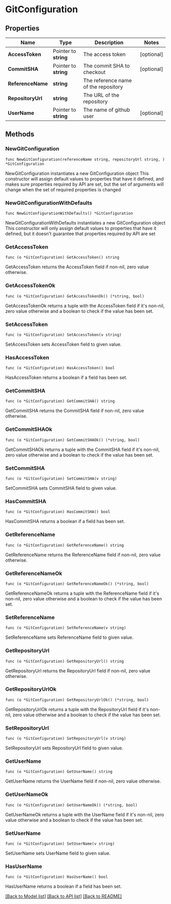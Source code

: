 # GitConfiguration

## Properties

Name | Type | Description | Notes
------------ | ------------- | ------------- | -------------
**AccessToken** | Pointer to **string** | The access token | [optional] 
**CommitSHA** | Pointer to **string** | The commit SHA to checkout | [optional] 
**ReferenceName** | **string** | The reference name of the repository | 
**RepositoryUrl** | **string** | The URL of the repository | 
**UserName** | Pointer to **string** | The name of github user | [optional] 

## Methods

### NewGitConfiguration

`func NewGitConfiguration(referenceName string, repositoryUrl string, ) *GitConfiguration`

NewGitConfiguration instantiates a new GitConfiguration object
This constructor will assign default values to properties that have it defined,
and makes sure properties required by API are set, but the set of arguments
will change when the set of required properties is changed

### NewGitConfigurationWithDefaults

`func NewGitConfigurationWithDefaults() *GitConfiguration`

NewGitConfigurationWithDefaults instantiates a new GitConfiguration object
This constructor will only assign default values to properties that have it defined,
but it doesn't guarantee that properties required by API are set

### GetAccessToken

`func (o *GitConfiguration) GetAccessToken() string`

GetAccessToken returns the AccessToken field if non-nil, zero value otherwise.

### GetAccessTokenOk

`func (o *GitConfiguration) GetAccessTokenOk() (*string, bool)`

GetAccessTokenOk returns a tuple with the AccessToken field if it's non-nil, zero value otherwise
and a boolean to check if the value has been set.

### SetAccessToken

`func (o *GitConfiguration) SetAccessToken(v string)`

SetAccessToken sets AccessToken field to given value.

### HasAccessToken

`func (o *GitConfiguration) HasAccessToken() bool`

HasAccessToken returns a boolean if a field has been set.

### GetCommitSHA

`func (o *GitConfiguration) GetCommitSHA() string`

GetCommitSHA returns the CommitSHA field if non-nil, zero value otherwise.

### GetCommitSHAOk

`func (o *GitConfiguration) GetCommitSHAOk() (*string, bool)`

GetCommitSHAOk returns a tuple with the CommitSHA field if it's non-nil, zero value otherwise
and a boolean to check if the value has been set.

### SetCommitSHA

`func (o *GitConfiguration) SetCommitSHA(v string)`

SetCommitSHA sets CommitSHA field to given value.

### HasCommitSHA

`func (o *GitConfiguration) HasCommitSHA() bool`

HasCommitSHA returns a boolean if a field has been set.

### GetReferenceName

`func (o *GitConfiguration) GetReferenceName() string`

GetReferenceName returns the ReferenceName field if non-nil, zero value otherwise.

### GetReferenceNameOk

`func (o *GitConfiguration) GetReferenceNameOk() (*string, bool)`

GetReferenceNameOk returns a tuple with the ReferenceName field if it's non-nil, zero value otherwise
and a boolean to check if the value has been set.

### SetReferenceName

`func (o *GitConfiguration) SetReferenceName(v string)`

SetReferenceName sets ReferenceName field to given value.


### GetRepositoryUrl

`func (o *GitConfiguration) GetRepositoryUrl() string`

GetRepositoryUrl returns the RepositoryUrl field if non-nil, zero value otherwise.

### GetRepositoryUrlOk

`func (o *GitConfiguration) GetRepositoryUrlOk() (*string, bool)`

GetRepositoryUrlOk returns a tuple with the RepositoryUrl field if it's non-nil, zero value otherwise
and a boolean to check if the value has been set.

### SetRepositoryUrl

`func (o *GitConfiguration) SetRepositoryUrl(v string)`

SetRepositoryUrl sets RepositoryUrl field to given value.


### GetUserName

`func (o *GitConfiguration) GetUserName() string`

GetUserName returns the UserName field if non-nil, zero value otherwise.

### GetUserNameOk

`func (o *GitConfiguration) GetUserNameOk() (*string, bool)`

GetUserNameOk returns a tuple with the UserName field if it's non-nil, zero value otherwise
and a boolean to check if the value has been set.

### SetUserName

`func (o *GitConfiguration) SetUserName(v string)`

SetUserName sets UserName field to given value.

### HasUserName

`func (o *GitConfiguration) HasUserName() bool`

HasUserName returns a boolean if a field has been set.


[[Back to Model list]](../README.md#documentation-for-models) [[Back to API list]](../README.md#documentation-for-api-endpoints) [[Back to README]](../README.md)


